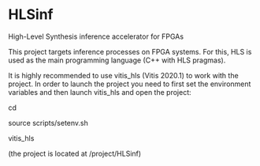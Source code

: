 # HLSinf
High-Level Synthesis inference accelerator for FPGAs

This project targets inference processes on FPGA systems. For this, HLS is used as the main programming language (C++ with HLS pragmas).

It is highly recommended to use vitis_hls (Vitis 2020.1) to work with the project. In order to launch the project you need to first set the environment variables and then launch vitis_hls and open the project:

cd <HLSinf directory>
  
source scripts/setenv.sh

vitis_hls

(the project is located at <HLSinf directory>/project/HLSinf)


